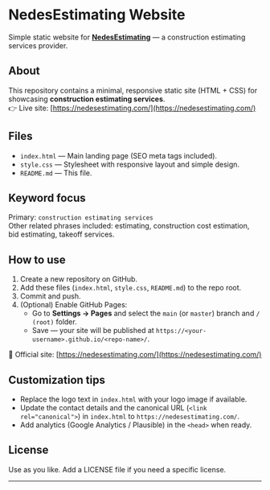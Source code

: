 # NedesEstimating Website

Simple static website for **[NedesEstimating](https://nedesestimating.com/)** — a construction estimating services provider.

## About
This repository contains a minimal, responsive static site (HTML + CSS) for showcasing **construction estimating services**.  
👉 Live site: [https://nedesestimating.com/](https://nedesestimating.com/)

## Files
- `index.html` — Main landing page (SEO meta tags included).
- `style.css` — Stylesheet with responsive layout and simple design.
- `README.md` — This file.

## Keyword focus
Primary: `construction estimating services`  
Other related phrases included: estimating, construction cost estimation, bid estimating, takeoff services.

## How to use
1. Create a new repository on GitHub.
2. Add these files (`index.html`, `style.css`, `README.md`) to the repo root.
3. Commit and push.
4. (Optional) Enable GitHub Pages:
   - Go to **Settings → Pages** and select the `main` (or `master`) branch and `/ (root)` folder.
   - Save — your site will be published at `https://<your-username>.github.io/<repo-name>/`.

📌 Official site: [https://nedesestimating.com/](https://nedesestimating.com/)

## Customization tips
- Replace the logo text in `index.html` with your logo image if available.
- Update the contact details and the canonical URL (`<link rel="canonical">`) in `index.html` to `https://nedesestimating.com/`.
- Add analytics (Google Analytics / Plausible) in the `<head>` when ready.

## License
Use as you like. Add a LICENSE file if you need a specific license.

---
